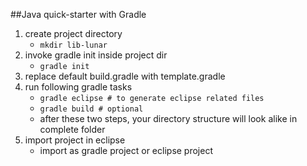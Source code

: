 

##Java quick-starter with Gradle

1. create project directory
	- ```mkdir lib-lunar```
2. invoke gradle init inside project dir
	- ```gradle init```
3. replace default build.gradle with template.gradle
4. run following gradle tasks
	- ```gradle eclipse # to generate eclipse related files```
	- ```gradle build # optional ```
	- after these two steps, your directory structure will look alike in
	  complete folder
5. import project in eclipse 
	- import as gradle project or eclipse project 
